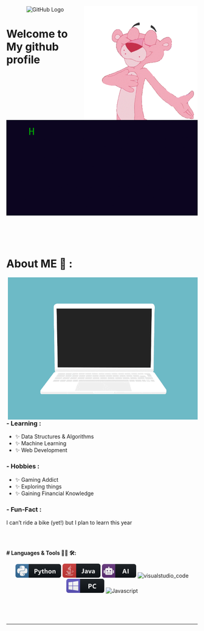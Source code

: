 <div align="center">
<img src="https://github.com/raghavk16/raghavk16/blob/master/octo.gif" alt="GitHub Logo" width="150" height="150" /><img hight="200" width="300" alt="GIF" align="right" src="https://github.com/vijayalakshmisatya/vijayalakshmisatya/blob/main/your-welcome.gif">
</div>


# Welcome to My github profile 


<div align="center">
<img src="https://github.com/vijayalakshmisatya/vijayalakshmisatya/blob/main/messagif.gif" alt=" Typer" />
</div>
<br/>




</br>
</br>
</br>

# About ME 💬 :

<img hight="400" width="500" alt="GIF" align="right" src="https://github.com/vijayalakshmisatya/vijayalakshmisatya/blob/main/code.gif">

### - Learning :
- ✨ Data Structures & Algorithms
- ✨ Machine Learning
- ✨ Web Development
### - Hobbies : 
- ✨ Gaming Addict
- ✨ Exploring things
- ✨ Gaining Financial Knowledge
### - Fun-Fact :
I can’t ride a bike (yet!) but I plan to learn this year


</br>
</br>



**# Languages & Tools 👨‍💻 🛠:**
</br>

<p align="center">

<!-- For more icons please follow  https://github.com/MikeCodesDotNET/ColoredBadges -->
<img src="https://github.com/vijayalakshmisatya/vijayalakshmisatya/blob/main/python.png" alt="python" width="120" hight="50">
<img src="https://github.com/vijayalakshmisatya/vijayalakshmisatya/blob/main/java.png" alt="java"  width="100" hight="50">
<img src="https://github.com/vijayalakshmisatya/vijayalakshmisatya/blob/main/ai.png" alt="AI" width="90" hight="50">
<img src="https://github.com/Xx-Ashutosh-xX/Xx-Ashutosh-xX/blob/master/assets/icons/visualstudio_code.png" alt="visualstudio_code" width="240" hight="50">
</br>
<img src="https://github.com/vijayalakshmisatya/vijayalakshmisatya/blob/main/pc.png" alt="pc" width="100" hight="50">
<img src="https://img.shields.io/badge/javascript-%23323330.svg?style=for-the-badge&logo=javascript&logoColor=%23F7DF1E" alt="Javascript" width="150" hight="50">
</p>
</br>
</br>
</br>



 </p>
 





  </a>
  </p>

*************

